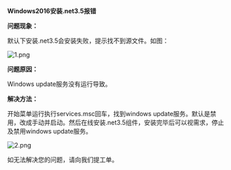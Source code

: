 **Windows2016安装.net3.5报错**

**问题现象：**

默认下安装.net3.5会安装失败，提示找不到源文件。如图：

![1.png](https://img1.jcloudcs.com/cms/457b6200-f67c-4603-8338-bc589b7f159620180709162720.png)

**问题原因：**

Windows update服务没有运行导致。

**解决方法：**

开始菜单运行执行services.msc回车，找到windows update服务。默认是禁用，改成手动并启动。然后在线安装.net3.5组件，安装完毕后可以视需求，停止及禁用windows update服务。

![2.png](https://img1.jcloudcs.com/cms/4cef3049-327b-4579-9174-0555ea672b2120180709162949.png)

如无法解决您的问题，请向我们提工单。